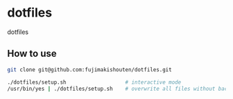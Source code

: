# dotfiles
dotfiles

## How to use
```bash
git clone git@github.com:fujimakishouten/dotfiles.git

./dotfiles/setup.sh                   # interactive mode
/usr/bin/yes | ./dotfiles/setup.sh    # overwrite all files without backup
```
